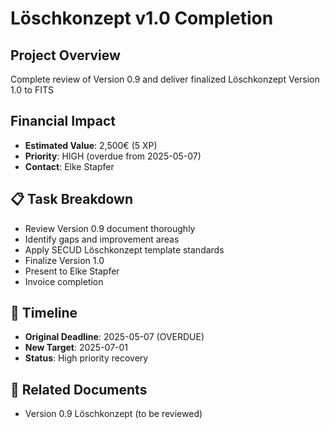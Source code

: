 
# Löschkonzept v1.0 Completion

## Project Overview
Complete review of Version 0.9 and deliver finalized Löschkonzept Version 1.0 to FITS

## Financial Impact
- **Estimated Value**: 2,500€ (5 XP)
- **Priority**: HIGH (overdue from 2025-05-07)
- **Contact**: Elke Stapfer

## 📋 Task Breakdown
- Review Version 0.9 document thoroughly
- Identify gaps and improvement areas
- Apply SECUD Löschkonzept template standards
- Finalize Version 1.0
- Present to Elke Stapfer
- Invoice completion

## 📅 Timeline
- **Original Deadline**: 2025-05-07 (OVERDUE)
- **New Target**: 2025-07-01
- **Status**: High priority recovery

## 📄 Related Documents
- Version 0.9 Löschkonzept (to be reviewed)